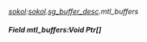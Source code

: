 _[sokol](../../modules/sokol/sokol-module.md):[sokol](../../modules/sokol/sokol-module.md).[sg\_buffer\_desc](../../modules/sokol/sokol-sg_buffer_desc.md).mtl\_buffers_
##### Field mtl\_buffers:Void Ptr[]
